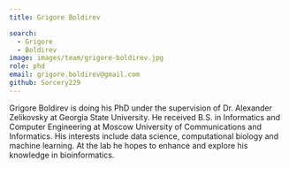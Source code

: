 ```yaml
---
title: Grigore Boldirev

search:
  - Grigore
  - Boldirev
image: images/team/grigore-boldirev.jpg 
role: phd
email: grigore.boldirev@gmail.com
github: Sorcery229
---
```


Grigore Boldirev is doing his PhD under the supervision of Dr. Alexander Zelikovsky at Georgia State University. He received B.S. in Informatics and Computer Engineering at Moscow University of Communications and Informatics. His interests include data science, computational biology and machine learning. At the lab he hopes to enhance and explore his knowledge in bioinformatics.
